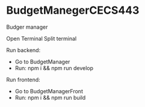 # BudgetManegerCECS443
Budger manager

Open Terminal
Split terminal

Run backend:
  - Go to BudgetManager
  - Run: npm i && npm run develop
  
Run frontend:
  - Go to BudgetManagerFront
  - Run: npm i && npm run build
